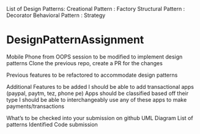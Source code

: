 List of Design Patterns:
Creational Pattern : Factory 
Structural Pattern : Decorator
Behavioral Pattern : Strategy 


# DesignPatternAssignment

Mobile Phone from OOPS session to be modified to implement design patterns
Clone the previous repo, create a PR for the changes

Previous features to be refactored to accommodate design patterns

Additional Features to be added
I should be able to add transactional apps (paypal, paytm, tez, phone pe)
Apps should be classified based off their type 
I should be able to interchangeably use any of these apps to make payments/transactions

What’s to be checked into your submission on github
UML Diagram
List of patterns Identified
Code submission
